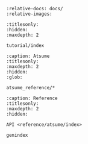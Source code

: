 ```{include} ../Readme.md
:relative-docs: docs/
:relative-images:
```

```{toctree}
:titlesonly:
:hidden:
:maxdepth: 2

tutorial/index
```

```{toctree}
:caption: Atsume
:titlesonly:
:maxdepth: 2
:hidden:
:glob:

atsume_reference/*

```


```{toctree}
:caption: Reference
:titlesonly:
:maxdepth: 2
:hidden:

API <reference/atsume/index>

genindex

```
